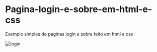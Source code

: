 # Pagina-login-e-sobre-em-html-e-css
Exemplo simples de paginas login e sobre  feito em html e css

![login](https://user-images.githubusercontent.com/50787050/57983886-f3dce300-7a2c-11e9-91fe-a35995a1f266.PNG)
